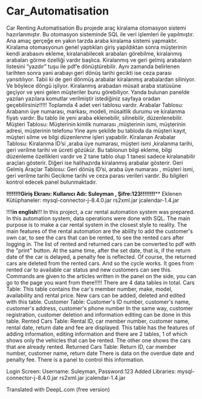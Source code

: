 # Car_Automatisation
Car Renting Automatisation
Bu projede araç kiralama otomasyon sistemi hazırlanmıştır. Bu otomasyon sisteminde SQL ile veri işlemleri ile yapılmıştır. Ana amaç gerçeğe en yakın tarzda araba kiralama sistemi yapmaktır. Kiralama otomasyonun genel yaptıkları giriş yapıldıktan sonra müşterinin kendi arabasını ekleme, kiralanabilecek arabaları görebilme, kiralanmış arabaları görme özelliği vardır başlıca.
Kiralanmış ve geri gelmiş arabaların listesini “yazdır” tuşu ile pdf’e  dönüştürebilir. Aynı zamanda belirlenen tarihten sonra yani arabayı geri dönüş tarihi gecikti ise ceza parası yansıtılıyor. Tabii ki de geri dönmüş arabalar kiralanmış arabalardan siliniyor. Ve böylece döngü işliyor. Kiralanmış arabadan müsait araba statüsüne geçiyor ve yeni gelen müşteriler bunu görebiliyor.
Yanda bulunan panelde yazılan yazılara komutlar verilmiştir istediğiniz sayfaya oradan geçebilirsiniz!!!!!
Toplamda 4 adet veri tablosu vardır.
Arabalar Tablosu: Arabanın üye numarası, markası, modeli, müsaitlik durumu ve kiralanma fiyatı vardır. Bu tablo ile yeni araba eklenebilir, silinebilir, düzenlenebilir.
Müşteri Tablosu: Müşterinin kimlik numarası ,müşterinin ismi, müşterinin adresi, müşterinin telefonu
Yine aynı şekilde bu tabloda da müşteri kayıt, müşteri silme  ve bilgi düzenlenme işleri yapabilir.
Kiralanan Arabalar Tablosu: Kiralanma ID’si ,araba üye numarası, müşteri ismi ,kiralanma tarihi, geri verilme tarihi ve ücreti gözükür. Bu tablonun bilgi ekleme, bilgi düzenleme özellikleri vardır ve 2 tane tablo olup 1 tanesi sadece kiralanabilir araçları gösterir. Diğeri ise halihazırda kiralanmış arabalar gösterir.
Geri Gelmiş Araçlar Tablosu:  Geri dönüş ID’si, araba üye numarası , müşteri ismi, geri verilme tarihi
Gecikme tarihi ve ceza parası verileri vardır. Bu bilgileri kontrol edecek panel bulunmaktadır.

**********!!!!!!!!Giriş Ekranı: Kullanıcı Adı: Suleyman    ,    Şifre:123!!!!!!!!************
Eklenen Kütüphaneler:
mysql-connector-j-8.4.0.jar
rs2xml.jar
jcalendar-1.4.jar
	 
!!!!**in english**!!!
In this project, a car rental automation system was prepared. In this automation system, data operations were done with SQL. The main purpose is to make a car rental system in the closest style to reality. The main features of the rental automation are the ability to add the customer's own car, to see the cars that can be rented, to see the rented cars after logging in.
The list of rented and returned cars can be converted to pdf with the "print" button. At the same time, after the set date, that is, if the return date of the car is delayed, a penalty fee is reflected. Of course, the returned cars are deleted from the rented cars. And so the cycle works. It goes from rented car to available car status and new customers can see this.
Commands are given to the articles written in the panel on the side, you can go to the page you want from there!!!!!
There are 4 data tables in total.
Cars Table: This table contains the car's member number, make, model, availability and rental price. New cars can be added, deleted and edited with this table.
Customer Table: Customer's ID number, customer's name, customer's address, customer's phone number
In the same way, customer registration, customer deletion and information editing can be done in this table.
Rented Cars Table: Rental ID, car member number, customer name, rental date, return date and fee are displayed. This table has the features of adding information, editing information and there are 2 tables, 1 of which shows only the vehicles that can be rented. The other one shows the cars that are already rented.
Returned Cars Table:  Return ID, car member number, customer name, return date
There is data on the overdue date and penalty fee. There is a panel to control this information.

Login Screen: Username: Suleyman, Password:123
Added Libraries:
mysql-connector-j-8.4.0.jar
rs2xml.jar
jcalendar-1.4.jar

Translated with DeepL.com (free version)

